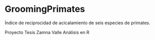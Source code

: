 # GroomingPrimates
Índice de reciprocidad de acicalamiento de seis especies de primates.

Proyecto Tesis Zamna Valle
Análisis en R
